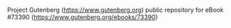Project Gutenberg (https://www.gutenberg.org) public repository for eBook #73390 (https://www.gutenberg.org/ebooks/73390)
